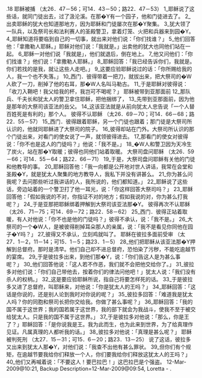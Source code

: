 .18 
耶稣被捕 
（太26．47－56；可14．43－50；路22．47－53） 
1_耶稣说了这些话，就同门徒出去，过了汲沦溪。在那�Y有一个园子，他和门徒进去了。 2_出卖耶稣的犹大也知道那地方，因为耶稣和门徒屡次在那�Y聚集。 3_犹大领了一队兵，以及祭司长和法利赛人的圣殿警卫，拿着灯笼、火把和兵器来到园�Y。 4_耶稣知道将要临到自己的一切事，就出来对他们说：「你们找谁？」 5_他们回答他：「拿撒勒人耶稣。」耶稣对他们说：「我就是。」出卖他的犹大也同他们站在一起。 6_耶稣一对他们说「我就是」，他们就退后，倒在地上。 7_他又问他们：「你们找谁？」他们说：「拿撒勒人耶稣。」 8_耶稣回答：「我已经告诉你们，我就是。你们若找的是我，就让这些人走吧。」 9_这要应验耶稣说过的话：「你所赐给我的人，我一个也不失落。」 10_西门．彼得带着一把刀，就拔出来，把大祭司的�W人砍了一刀，削掉了他的右耳，那�W人名叫马勒古。 11_于是耶稣对彼得说：「收刀入鞘吧！我父给我的杯，我岂可不喝呢？」 
耶稣被带到亚那面前 
12_那队兵、千夫长和犹太人的警卫拿住耶稣，把他捆绑了， 13_先带到亚那面前，因为他是那年的大祭司该亚法的岳父。 14_这该亚法就是从前向犹太人忠告说「一个人替百姓死是有利的」那个人。 
彼得不认耶稣 
（太26．69－70；可14．66－68；路22．55－57） 
15_西门．彼得跟着耶稣，另一个门徒也跟着；那门徒是大祭司所认识的，他就同耶稣进了大祭司的院子。 16_彼得却站在门外。大祭司所认识的那个门徒出来，对看门的使女说了一声，就领彼得进去。 17_那看门的使女对彼得说：「你不也是这人的门徒吗？」他说：「我不是。」 18_�W人和警卫因为天冷生了炭火，站在那�Y取暖；彼得也同他们站着取暖。 
大祭司盘问耶稣 
（太26．59－66；可14．55－64；路22．66－71） 
19_于是，大祭司盘问耶稣有关他的门徒和他教导的事。 20_耶稣回答他：「我一向都是公开地对世人讲话，我常在会堂和圣殿�Y，就是犹太人聚集的地方教导人，我私下并没有讲甚么。 21_你为甚么问我呢？去问那些听过我讲话的人，我所说的，他们都知道。」 22_耶稣说了这些话，旁边站着的一个警卫打了他一耳光，说：「你这样回答大祭司吗？」 23_耶稣回答他：「假如我说的不对，你指证不对的地方；假如我说的对，你为甚么打我呢？」 24_于是亚那把耶稣绑着押解到大祭司该亚法那�Y。 
彼得再次不认耶稣 
（太26．71－75；可14．69－72；路22．58－62） 
25_西门．彼得正站着取暖，有人对他说：「你不也是他的门徒吗？」彼得不承认，说：「我不是。」 26_大祭司的一个�W人，是被彼得削掉耳朵那人的亲属，说：「我不是看见你同他在园子�Y吗？」 27_彼得又不承认，立刻鸡就叫了。 
耶稣在彼拉多面前受审 
（太27．1－2，11－14；可15．1－5；路23．1－5） 
28_他们把耶稣从该亚法那�Y押解到总督府。那时是清早。他们自己却不进总督府，恐怕染了污秽，不能吃逾越节的宴席。 29_于是彼拉多出来，到他们那�Y，说：「你们告这人是为甚么事呢？」 30_他们回答他说：「这人若不作恶，我们就不会把他交给你了。」 31_彼拉多对他们说：「你们自己带他去，按着你们的律法问他吧！」犹太人说：「我们没有杀人的权柄。」 32_这是要应验耶稣所说，指自己将要怎样死的话。 
33_于是彼拉多又进了总督府，叫耶稣来，对他说：「你是犹太人的王吗？」 34_耶稣回答：「这话是你说的，还是别人论到我时对你说的呢？」 35_彼拉多回答：「难道我是犹太人吗？你的同胞和祭司长把你交给我。你做了甚么事呢？」 36_耶稣回答：「我的国不属于这世界；我的国若属于这世界，我的部下就会为我战斗，使我不至于被交给犹太人。只是我的国不属于这世界。」 37_于是彼拉多对他说：「那么，你是王了？」耶稣回答：「是你说我是王。我为此而生，也为此来到世界，为了给真理作见证。凡属真理的人都听我的话。」 38_彼拉多对他说：「真理是甚么呢？」 
耶稣被判死刑 
（太27．15－31；可15．6－20；路23．13－25） 
说了这话，彼拉多又出来到犹太人那�Y，对他们说：「我查不出他有甚么罪状。 39_但你们有个规矩，在逾越节要我给你们释放一个人，你们要我给你们释放这犹太人的王吗？」 40_他们又再喊着说：「不要这人！要巴拉巴！」这巴拉巴是个强盗。 
12-Mar-2009@10:21, Backup Description=12-Mar-2009@09:54, Loretta - 
.